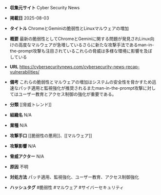 - **収集元サイト**
Cyber Security News

- **掲載日**
2025-08-03

- **タイトル**
ChromeとGeminiの脆弱性とLinuxマルウェアの増加

- **概要**
最新の脆弱性としてChromeとGeminiに関する問題が発見されLinux向けの高度なマルウェアが急増しているさらに新たな攻撃手法であるman-in-the-prompt攻撃も注目されているこれらの脅威は多様な環境に影響を及ぼしている

- **URL**
https://cybersecuritynews.com/cybersecurity-news-recap-vulnerabilities/

- **備考**
これらの脆弱性とマルウェアの増加はシステムの安全性を脅かすため迅速なパッチ適用と監視強化が推奨されるまたman-in-the-prompt攻撃に対してはユーザー教育とアクセス制御の強化が重要である。

- **分類**
[[脅威トレンド]]

- **組織名**
N/A

- **業種**
N/A

- **攻撃手口**
[[脆弱性の悪用]]、[[マルウェア]]

- **攻撃影響**
N/A

- **脅威アクター**
N/A

- **原因**
不明

- **対処方法**
パッチ適用、監視強化、ユーザー教育、アクセス制御強化

- **ハッシュタグ**
#脆弱性 #マルウェア #サイバーセキュリティ
